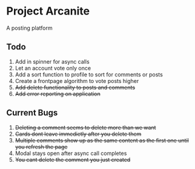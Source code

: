 # Project Arcanite

A posting platform

## Todo

1. Add in spinner for async calls
2. Let an account vote only once
3. Add a sort function to profile to sort for comments or posts
4. Create a frontpage algorithm to vote posts higher
5. ~~Add delete functionality to posts and comments~~
6. ~~Add error reporting on application~~

## Current Bugs

1. ~~Deleting a comment seems to delete more than we want~~
2. ~~Cards dont leave immedietly after you delete them~~
3. ~~Multiple comments show up as the same content as the first one until you refresh the page~~
4. Modal stays open after async call completes
5. ~~You cant delete the comment you just created~~